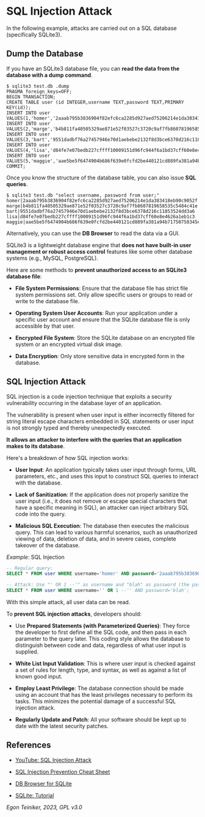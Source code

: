 # SQL Injection Attack

In the following example, attacks are carried out on a SQL database (specifically SQLite3).

## Dump the Database 

If you have an SQLite3 database file, you can **read the data from the database with a dump 
command**.

```
$ sqlite3 test.db .dump
PRAGMA foreign_keys=OFF;
BEGIN TRANSACTION;
CREATE TABLE user (id INTEGER,username TEXT,password TEXT,PRIMARY KEY(id));
INSERT INTO user VALUES(1,'homer','2aaab795b3836904f82efc6ca2285d927aed75206214e1da383418eb90c9052f');
INSERT INTO user VALUES(2,'marge','b4b811fa40505329ae871e52f03527c3720c9af7fb8607819658535c5484c41e');
INSERT INTO user VALUES(3,'bart','9551dadbf76a27457946e70d1aebebe2132f8d3bce6378d216c11853524dd3a6');
INSERT INTO user VALUES(4,'lisa','d84fe7e07bedb227cffff10009151d96fc944f6a1bd37cff60e8e4626a1eb1c3');
INSERT INTO user VALUES(5,'maggie','aae5be5f6474904b686f639e0fcfd2be440121cd889fa381a94b71750758345e');
COMMIT;
```

Once you know the structure of the database table, you can also issue **SQL queries**.
```
$ sqlite3 test.db "select username, password from user;"
homer|2aaab795b3836904f82efc6ca2285d927aed75206214e1da383418eb90c9052f
marge|b4b811fa40505329ae871e52f03527c3720c9af7fb8607819658535c5484c41e
bart|9551dadbf76a27457946e70d1aebebe2132f8d3bce6378d216c11853524dd3a6
lisa|d84fe7e07bedb227cffff10009151d96fc944f6a1bd37cff60e8e4626a1eb1c3
maggie|aae5be5f6474904b686f639e0fcfd2be440121cd889fa381a94b71750758345e
```

Alternatively, you can use the **DB Browser** to read the data via a GUI.

SQLite3 is a lightweight database engine that **does not have built-in 
user management or robust access control** features like some other 
database systems (e.g., MySQL, PostgreSQL). 

Here are some methods to **prevent unauthorized access to an SQLite3 database file**:

* **File System Permissions**: Ensure that the database file has strict file 
    system permissions set. Only allow specific users or groups to read or write 
    to the database file.

* **Operating System User Accounts**: Run your application under a specific user 
    account and ensure that the SQLite database file is only accessible by that user.

* **Encrypted File System**: Store the SQLite database on an encrypted file system 
    or an encrypted virtual disk image.

* **Data Encryption**: Only store sensitive data in encrypted form in the database. 


## SQL Injection Attack

SQL injection is a code injection technique that exploits a security 
vulnerability occurring in the database layer of an application. 

The vulnerability is present when user input is either incorrectly 
filtered for string literal escape characters embedded in SQL statements 
or user input is not strongly typed and thereby unexpectedly executed. 

**It allows an attacker to interfere with the queries that an application 
makes to its database**.

Here's a breakdown of how SQL injection works:

* **User Input**: An application typically takes user input through forms, 
    URL parameters, etc., and uses this input to construct SQL queries to 
    interact with the database.

* **Lack of Sanitization**: If the application does not properly sanitize 
    the user input (i.e., it does not remove or escape special characters 
    that have a specific meaning in SQL), an attacker can inject arbitrary 
    SQL code into the query.

* **Malicious SQL Execution**: The database then executes the malicious query. 
    This can lead to various harmful scenarios, such as unauthorized viewing 
    of data, deletion of data, and in severe cases, complete takeover of the 
    database.

_Example_: SQL Injection 
```SQL
-- Regular query:
SELECT * FROM user WHERE username='homer' AND password='2aaab795b3836904f82efc6ca2285d927aed75206214e1da383418eb90c9052f';

-- Attack: Use "' OR 1 --'" as username and "blah" as password (the password doesn't matter)
SELECT * FROM user WHERE username='' OR 1 --'' AND password='blah';
```
With this simple attack, all user data can be read.

To **prevent SQL injection attacks**, developers should:

* Use **Prepared Statements (with Parameterized Queries)**: They force the developer to first define 
    all the SQL code, and then pass in each parameter to the query later. 
    This coding style allows the database to distinguish between code and data, regardless of what 
    user input is supplied.

* **White List Input Validation**: This is where user input is checked against a set of rules for length, 
    type, and syntax, as well as against a list of known good input.

* **Employ Least Privilege**: The database connection should be made using an account that has the 
    least privileges necessary to perform its tasks. This minimizes the potential damage of a successful 
    SQL injection attack.

* **Regularly Update and Patch**: All your software should be kept up to date with the latest security 
    patches.


## References
* [YouTube: SQL Injection Attack](https://youtu.be/hCVzfmsg4m4?si=3i6toFq96PgCx79n)
* [SQL Injection Prevention Cheat Sheet](https://cheatsheetseries.owasp.org/cheatsheets/SQL_Injection_Prevention_Cheat_Sheet.html)

* [DB Browser for SQLite](https://sqlitebrowser.org/)
* [SQLite: Tutorial](https://www.sqlitetutorial.net/)

*Egon Teiniker, 2023, GPL v3.0*